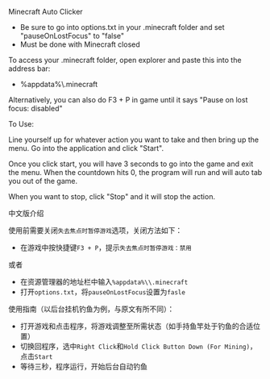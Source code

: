Minecraft Auto Clicker

* Be sure to go into options.txt in your .minecraft folder and set "pauseOnLostFocus" to "false"
* Must be done with Minecraft closed

To access your .minecraft folder, open explorer and paste this into the address bar:
* %appdata%\\.minecraft

Alternatively, you can also do F3 + P in game until it says "Pause on lost focus: disabled"

To Use:

Line yourself up for whatever action you want to take and then bring up the menu. Go into the application and click "Start".

Once you click start, you will have 3 seconds to go into the game and exit the menu. When the countdown hits 0, the program will run and will auto tab you out of the game.

When you want to stop, click "Stop" and it will stop the action.

中文版介绍

使用前需要关闭`失去焦点时暂停游戏`选项，关闭方法如下：
* 在游戏中按快捷键`F3 + P`，提示`失去焦点时暂停游戏：禁用`

或者
* 在资源管理器的地址栏中输入`%appdata%\\.minecraft`
* 打开`options.txt`，将`pauseOnLostFocus`设置为`fasle`

使用指南（以后台挂机钓鱼为例，与原文有所不同）：

* 打开游戏和点击程序，将游戏调整至所需状态（如手持鱼竿处于钓鱼的合适位置）
* 切换回程序，选中`Right Click`和`Hold Click Button Down (For Mining)`，点击`Start`
* 等待三秒，程序运行，开始后台自动钓鱼
